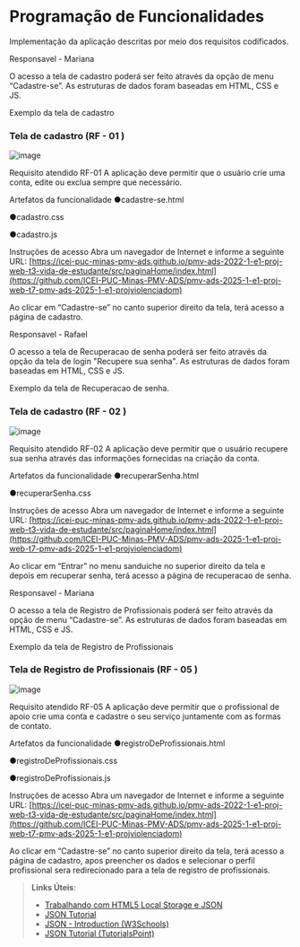 # Programação de Funcionalidades

Implementação da aplicação descritas por meio dos requisitos codificados. 





Responsavel - Mariana

O acesso a tela de cadastro poderá ser feito através da opção de menu “Cadastre-se”. As estruturas de dados foram baseadas em HTML, CSS e JS.

Exemplo da tela de cadastro

### Tela de cadastro (RF - 01 )

![image](https://github.com/user-attachments/assets/586477dc-7217-4f54-80cb-f0ac310f5aff)


Requisito atendido
RF-01	A aplicação deve permitir que o usuário crie uma conta,	edite ou exclua sempre que necessário.

Artefatos da funcionalidade
●cadastre-se.html

●cadastro.css

●cadastro.js

Instruções de acesso
Abra um navegador de Internet e informe a seguinte URL: [https://icei-puc-minas-pmv-ads.github.io/pmv-ads-2022-1-e1-proj-web-t3-vida-de-estudante/src/paginaHome/index.html](https://github.com/ICEI-PUC-Minas-PMV-ADS/pmv-ads-2025-1-e1-proj-web-t7-pmv-ads-2025-1-e1-projviolenciadom)

Ao clicar em “Cadastre-se” no canto superior direito da tela, terá acesso a página de cadastro.



Responsavel - Rafael

O acesso a tela de Recuperacao de senha poderá ser feito através da opção da tela de login "Recupere sua senha". As estruturas de dados foram baseadas em HTML, CSS e JS.

Exemplo da tela de Recuperacao de senha.

### Tela de cadastro (RF - 02 )
![image](https://github.com/user-attachments/assets/84e5b639-ff66-4c07-8443-b6f31dd2c9c5)


Requisito atendido
RF-02	A aplicação deve permitir que o usuário recupere sua senha através das informações fornecidas na criação da conta.

Artefatos da funcionalidade
●recuperarSenha.html

●recuperarSenha.css



Instruções de acesso
Abra um navegador de Internet e informe a seguinte URL: [https://icei-puc-minas-pmv-ads.github.io/pmv-ads-2022-1-e1-proj-web-t3-vida-de-estudante/src/paginaHome/index.html](https://github.com/ICEI-PUC-Minas-PMV-ADS/pmv-ads-2025-1-e1-proj-web-t7-pmv-ads-2025-1-e1-projviolenciadom)

Ao clicar em “Entrar” no menu sanduiche no superior direito da tela e depois em recuperar senha, terá acesso a página de recuperacao de senha.



Responsavel - Mariana

O acesso a tela de Registro de Profissionais poderá ser feito através da opção de menu “Cadastre-se”. As estruturas de dados foram baseadas em HTML, CSS e JS.

Exemplo da tela de Registro de Profissionais

### Tela de Registro de Profissionais (RF - 05 )
![image](https://github.com/user-attachments/assets/05e7aba9-4a0a-4d22-b295-c65a184d8e17)

Requisito atendido 
RF-05	A aplicação deve permitir que o	profissional de apoio crie uma	conta e cadastre o seu serviço	juntamente com as formas de	contato.

Artefatos da funcionalidade
●registroDeProfissionais.html

●registroDeProfissionais.css

●registroDeProfissionais.js

Instruções de acesso
Abra um navegador de Internet e informe a seguinte URL: [https://icei-puc-minas-pmv-ads.github.io/pmv-ads-2022-1-e1-proj-web-t3-vida-de-estudante/src/paginaHome/index.html](https://github.com/ICEI-PUC-Minas-PMV-ADS/pmv-ads-2025-1-e1-proj-web-t7-pmv-ads-2025-1-e1-projviolenciadom)

Ao clicar em “Cadastre-se” no canto superior direito da tela, terá acesso a página de cadastro, apos preencher os dados e selecionar o perfil profissional sera redirecionado para a tela de registro de profissionais.



> **Links Úteis**:
> - [Trabalhando com HTML5 Local Storage e JSON](https://www.devmedia.com.br/trabalhando-com-html5-local-storage-e-json/29045)
> - [JSON Tutorial](https://www.w3resource.com/JSON)
> - [JSON - Introduction (W3Schools)](https://www.w3schools.com/js/js_json_intro.asp)
> - [JSON Tutorial (TutorialsPoint)](https://www.tutorialspoint.com/json/index.htm)

